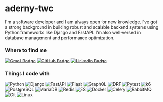# aderny-twc

I'm a software developer and I am always open for new knowledge. I’ve got a strong background in building robust and scalable backend systems using Python frameworks like Django and FastAPI. I’m also well-versed in database management and performance optimization.

### Where to find me
[![Gmail Badge](https://img.shields.io/badge/Gmail-%2312100E.svg?&style=for-the-badge&logo=Gmail&logoColor=red&link=mailto:diksandab@gmail.com)](mailto:diksandab@gmail.com)
[![GitHub Badge](https://img.shields.io/badge/GitHub-%2312100E.svg?&style=for-the-badge&logo=Github&logoColor=white)](https://github.com/aderny-twc)
[![LinkedIn Badge](https://img.shields.io/badge/linkedin-%230077B5.svg?&style=for-the-badge&logo=linkedin&logoColor=white)]()


### Things I code with
![Python](https://img.shields.io/badge/-Python-black?style=flat-square&logo=Python)
![Django](https://img.shields.io/badge/-Django-black?style=flat-square&logo=Django)
![FastAPI](https://img.shields.io/badge/-FastAPI-black?style=flat-square&logo=FastAPI)
![Flask](https://img.shields.io/badge/-Flask-black?style=flat-square&logo=Flask)
![GraphQL](https://img.shields.io/badge/-GraphQL-black?style=flat-square&logo=GraphQL)
![DRF](https://img.shields.io/badge/-DRF-black?style=flat-square)
![Pytest](https://img.shields.io/badge/-Pytest-black?style=flat-square&logo=pytest)
![k6](https://img.shields.io/badge/-k6-black?style=flat-square&logo=k6)
![PostgreSQL](https://img.shields.io/badge/-PostgreSQL-black?style=flat-square&logo=postgresql)
![MariaDB](https://img.shields.io/badge/-MariaDB-black?style=flat-square&logo=mariadb)
![Redis](https://img.shields.io/badge/-Redis-black?style=flat-square&logo=Redis)
![ES](https://img.shields.io/badge/-Elasticsearch-black?style=flat-square&logo=Elasticsearch)
![Docker](https://img.shields.io/badge/-Docker-black?style=flat-square&logo=Docker)
![Celery](https://img.shields.io/badge/-Celery-black?style=flat-square&logo=Celery)
![RabbitMQ](https://img.shields.io/badge/-RabbitMQ-black?style=flat-square&logo=RabbitMQ)
![Git](https://img.shields.io/badge/-Git-black?style=flat-square&logo=git)
![Linux](https://img.shields.io/badge/-Linux-black?style=flat-square&logo=Linux)
